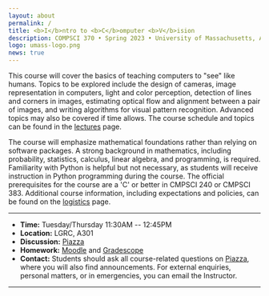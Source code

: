 ```yaml
---
layout: about
permalink: /
title: <b>I</b>ntro to <b>C</b>omputer <b>V</b>ision
description: COMPSCI 370 • Spring 2023 • University of Massachusetts, Amherst
logo: umass-logo.png
news: true
---
```


This course will cover the basics of teaching computers to "see" like humans. Topics to be explored include the design of cameras, image representation in computers, light and color perception, detection of lines and corners in images, estimating optical flow and alignment between a pair of images, and writing algorithms for visual pattern recognition. Advanced topics may also be covered if time allows. The course schedule and topics can be found in the [lectures](lectures/) page.

The course will emphasize mathematical foundations rather than relying on software packages. A strong background in mathematics, including probability, statistics, calculus, linear algebra, and programming, is required. Familiarity with Python is helpful but not necessary, as students will receive instruction in Python programming during the course. The official prerequisites for the course are a 'C' or better in CMPSCI 240 or CMPSCI 383. Additional course information, including expectations and policies, can be found on the [logistics](logistics/) page.



***

- **Time:** Tuesday/Thursday 11:30AM -- 12:45PM
- **Location:** LGRC, A301
- **Discussion:** [Piazza]()
- **Homework:** [Moodle]() and [Gradescope]()
- **Contact:** Students should ask all course-related questions on
  [Piazza](), where you will also find announcements. For external
  enquiries, personal matters, or in emergencies, you can email the Instructor.

***
